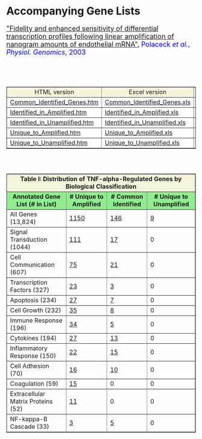 # Accompanying Gene Lists
<font color="blue" size="+1">
<a href="http://www.ncbi.nlm.nih.gov/pubmed?term=12700361">"Fidelity and enhanced sensitivity of differential transcription profiles following linear amplification of nanogram amounts of endothelial mRNA"</a>, Polaceck <i>et al.</i>, <i>Physiol. Genomics</i>, 2003
</font>

<br /><br /><br />
<center>
<table border="1" cellpadding="2">
<tbody>
<tr bgcolor="beige">
<td>
<center>
HTML version
</center>
</td>
<td>
<center>
Excel version
</center>
</td>
<td>
<center>
text version (tab delimited)
</center>
</td>
</tr>
<tr>
<td>
<a href="/common/downloads/RAD/fidelity_of_amplified_RNA/Common_Identified_Genes.htm" target="_blank">Common_Identified_Genes.htm</a>
</td>
<td>
<a href="/common/downloads/RAD/fidelity_of_amplified_RNA/Common_Identified_Genes.xls">Common_Identified_Genes.xls</a>
</td>
<td>
<a href="/common/downloads/RAD/fidelity_of_amplified_RNA/Common_Identified_Genes.txt" target="_blank">Common_Identified_Genes.txt</a>
</td>
</tr>
<tr>
<td>
<a href="/common/downloads/RAD/fidelity_of_amplified_RNA/Identified_in_Amplified.htm" target="_blank">Identified_in_Amplified.htm</a>
</td>
<td>
<a href="/common/downloads/RAD/fidelity_of_amplified_RNA/Identified_in_Amplified.xls">Identified_in_Amplified.xls</a>
</td>
<td>
<a href="/common/downloads/RAD/fidelity_of_amplified_RNA/Identified_in_Amplified.txt" target="_blank">Identified_in_Amplified.txt</a>
</td>
</tr>
<tr>
<td>
<a href="/common/downloads/RAD/fidelity_of_amplified_RNA/Identified_in_Unamplified.htm" target="_blank">Identified_in_Unamplified.htm</a>
</td>
<td>
<a href="/common/downloads/RAD/fidelity_of_amplified_RNA/Identified_in_Unamplified.xls">Identified_in_Unamplified.xls</a>
</td>
<td>
<a href="/common/downloads/RAD/fidelity_of_amplified_RNA/Identified_in_Unamplified.txt" target="_blank">Identified_in_Unamplified.txt</a>
</td>
</tr>
<tr>
<td>
<a href="/common/downloads/RAD/fidelity_of_amplified_RNA/Unique_to_Amplified.htm" target="_blank">Unique_to_Amplified.htm</a>
</td>
<td>
<a href="/common/downloads/RAD/fidelity_of_amplified_RNA/Unique_to_Amplified.xls">Unique_to_Amplified.xls</a>
</td>
<td>
<a href="/common/downloads/RAD/fidelity_of_amplified_RNA/Unique_to_Amplified.txt" target="_blank">Unique_to_Amplified.txt</a>
</td>
</tr>
<tr>
<td>
<a href="/common/downloads/RAD/fidelity_of_amplified_RNA/Unique_to_Unamplified.htm" target="_blank">Unique_to_Unamplified.htm</a>
</td>
<td>
<a href="/common/downloads/RAD/fidelity_of_amplified_RNA/Unique_to_Unamplified.xls">Unique_to_Unamplified.xls</a>
</td>
<td>
<a href="/common/downloads/RAD/fidelity_of_amplified_RNA/Unique_to_Unamplified.txt" target="_blank">Unique_to_Unamplified.txt</a>
</td>
</tr>
</tbody>
</table>
&nbsp;
<br>
&nbsp;
<br>
<table border="">
<tbody>
<tr>
<td colspan="4" bgcolor="beige">
<b>
<center>
Table I: Distribution of TNF-alpha-Regulated Genes by Biological Classification
</center>
</b>
</td>
</tr>
<tr>
<td bgcolor="lightgreen">
<b>
<center>
Annotated Gene List (# in List)
</center>
</b>
</td>
<td bgcolor="lightgreen">
<b>
<center>
# Unique to Amplified
</center>
</b>
</td>
<td bgcolor="lightgreen">
<b>
<center>
# Common Identified
</center>
</b>
</td>
<td bgcolor="lightgreen">
<b>
<center>
# Unique to Unamplified
</center>
</b>
</td>
</tr>
<tr>
<td>
All Genes (13,824)
</td>
<td>
<a href="/common/downloads/RAD/fidelity_of_amplified_RNA/All_Genes_UniqueToAmplified.xls">1150</a>
</td>
<td>
<a href="/common/downloads/RAD/fidelity_of_amplified_RNA/All_Genes_CommonIdentified.xls">146</a>
</td>
<td>
<a href="/common/downloads/RAD/fidelity_of_amplified_RNA/All_Genes_UniqueToUnamplified.xls">9</a>
</td>
</tr>
<tr>
<td>
Signal Transduction (1044)
</td>
<td>
<a href="/common/downloads/RAD/fidelity_of_amplified_RNA/Signal_Transduction_aRNA_Only.xls">111</a>
</td>
<td>
<a href="/common/downloads/RAD/fidelity_of_amplified_RNA/Signal_Transduction_Common.xls">17</a>
</td>
<td>
0
</td>
</tr>
<tr>
<td>
Cell Communication (607)
</td>
<td>
<a href="/common/downloads/RAD/fidelity_of_amplified_RNA/Cell_Communication_aRNA_Only.xls">75</a>
</td>
<td>
<a href="/common/downloads/RAD/fidelity_of_amplified_RNA/Cell_Communication_Common.xls">21</a>
</td>
<td>
0
</td>
</tr>
<tr>
<td>
Transcription Factors (327)
</td>
<td>
<a href="/common/downloads/RAD/fidelity_of_amplified_RNA/Transcription_Factor_aRNA_Only.xls">23</a>
</td>
<td>
<a href="/common/downloads/RAD/fidelity_of_amplified_RNA/Transcription_Factor_Common.xls">3</a>
</td>
<td>
0
</td>
</tr>
<tr>
<td>
Apoptosis (234)
</td>
<td>
<a href="/common/downloads/RAD/fidelity_of_amplified_RNA/Apoptosis_aRNA_Only.xls">27</a>
</td>
<td>
<a href="/common/downloads/RAD/fidelity_of_amplified_RNA/Apoptosis_Common.xls">7</a>
</td>
<td>
0
</td>
</tr>
<tr>
<td>
Cell Growth (232)
</td>
<td>
<a href="/common/downloads/RAD/fidelity_of_amplified_RNA/Cell_Growth_aRNA_Only.xls">35</a>
</td>
<td>
<a href="/common/downloads/RAD/fidelity_of_amplified_RNA/Cell_Growth_Common.xls">8</a>
</td>
<td>
0
</td>
</tr>
<tr>
<td>
Immune Response (196)
</td>
<td>
<a href="/common/downloads/RAD/fidelity_of_amplified_RNA/Immune_aRNA_Only.xls">34</a>
</td>
<td>
<a href="/common/downloads/RAD/fidelity_of_amplified_RNA/Immune_Common.xls">5</a>
</td>
<td>
0
</td>
</tr>
<tr>
<td>
Cytokines (194)
</td>
<td>
<a href="/common/downloads/RAD/fidelity_of_amplified_RNA/Cytokine_aRNA_Only.xls">27</a>
</td>
<td>
<a href="/common/downloads/RAD/fidelity_of_amplified_RNA/Cytokine_Common.xls">13</a>
</td>
<td>
0
</td>
</tr>
<tr>
<td>
Inflammatory Response (150)
</td>
<td>
<a href="/common/downloads/RAD/fidelity_of_amplified_RNA/Inflam_aRNA_Only.xls">22</a>
</td>
<td>
<a href="/common/downloads/RAD/fidelity_of_amplified_RNA/Inflam_Common.xls">15</a>
</td>
<td>
0
</td>
</tr>
<tr>
<td>
Cell Adhesion (70)
</td>
<td>
<a href="/common/downloads/RAD/fidelity_of_amplified_RNA/Cell_Adhesion_aRNA_Only.xls">16</a>
</td>
<td>
<a href="/common/downloads/RAD/fidelity_of_amplified_RNA/Cell_Adhesion_Common.xls">10</a>
</td>
<td>
0
</td>
</tr>
<tr>
<td>
Coagulation (59)
</td>
<td>
<a href="/common/downloads/RAD/fidelity_of_amplified_RNA/Coagulation_aRNA_Only.xls">15</a>
</td>
<td>
0
</td>
<td>
0
</td>
</tr>
<tr>
<td>
Extracellular Matrix Proteins (52)
</td>
<td>
<a href="/common/downloads/RAD/fidelity_of_amplified_RNA/Extracellular_Matrix_Proteins_aRNA_Only.xls">11</a>
</td>
<td>
0
</td>
<td>
0
</td>
</tr>
<tr>
<td>
NF-kappa-B Cascade (33)
</td>
<td>
<a href="/common/downloads/RAD/fidelity_of_amplified_RNA/NF-kB_Cascade_aRNA_Only.xls">3</a>
</td>
<td>
<a href="/common/downloads/RAD/fidelity_of_amplified_RNA/NF-kB_Cascade_Common.xls">5</a>
</td>
<td>
0
</td>
</tr>
</tbody>
</table>
</center>
<br />
<!--
<b>
To access the full annotation relative to this study and the raw and normalized data please click
<a href="http://www.cbil.upenn.edu/RAD/php/queryStudy.php?taxon_id=8&amp;ontology_entry_id=any&amp;study_design_type_id=1096&amp;study_factor_type_id=any&amp;platform_type_id=any&amp;action=Submit#study249">
here
</a>.
</b>
-->
